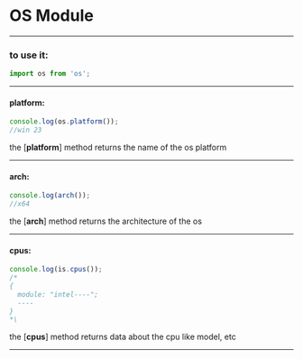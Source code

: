 # OS Module

---

### to use it:

```javascript
import os from 'os';
```

---

#### platform:

```javascript
console.log(os.platform());
//win 23
```

the [**platform**] method returns the name of the os platform

---

#### arch:


```javascript
console.log(arch());
//x64
```

the [**arch**] method returns the architecture of the os

---

#### cpus:

```javascript
console.log(is.cpus());
/*
{
  module: "intel----";
  ----
}
*\
```

the [**cpus**] method returns data about the cpu like model, etc

---
